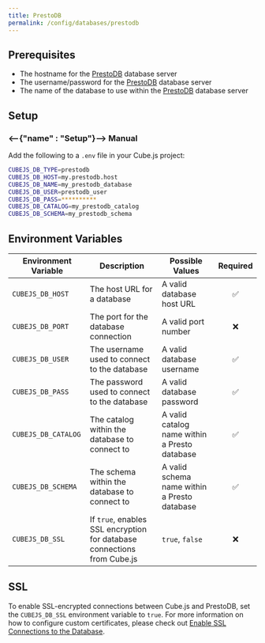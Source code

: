 ```yaml
---
title: PrestoDB
permalink: /config/databases/prestodb
---
```


## Prerequisites

- The hostname for the [PrestoDB][prestodb] database server
- The username/password for the [PrestoDB][prestodb] database server
- The name of the database to use within the [PrestoDB][prestodb] database
  server

## Setup

### <--{"name" : "Setup"}-->  Manual

Add the following to a `.env` file in your Cube.js project:

```bash
CUBEJS_DB_TYPE=prestodb
CUBEJS_DB_HOST=my.prestodb.host
CUBEJS_DB_NAME=my_prestodb_database
CUBEJS_DB_USER=prestodb_user
CUBEJS_DB_PASS=**********
CUBEJS_DB_CATALOG=my_prestodb_catalog
CUBEJS_DB_SCHEMA=my_prestodb_schema
```

## Environment Variables

| Environment Variable | Description                                                             | Possible Values                               | Required |
| -------------------- | ----------------------------------------------------------------------- | --------------------------------------------- | :------: |
| `CUBEJS_DB_HOST`     | The host URL for a database                                             | A valid database host URL                     |    ✅    |
| `CUBEJS_DB_PORT`     | The port for the database connection                                    | A valid port number                           |    ❌    |
| `CUBEJS_DB_USER`     | The username used to connect to the database                            | A valid database username                     |    ✅    |
| `CUBEJS_DB_PASS`     | The password used to connect to the database                            | A valid database password                     |    ✅    |
| `CUBEJS_DB_CATALOG`  | The catalog within the database to connect to                           | A valid catalog name within a Presto database |    ✅    |
| `CUBEJS_DB_SCHEMA`   | The schema within the database to connect to                            | A valid schema name within a Presto database  |    ✅    |
| `CUBEJS_DB_SSL`      | If `true`, enables SSL encryption for database connections from Cube.js | `true`, `false`                               |    ❌    |

## SSL

To enable SSL-encrypted connections between Cube.js and PrestoDB, set the
`CUBEJS_DB_SSL` environment variable to `true`. For more information on how to
configure custom certificates, please check out [Enable SSL Connections to the
Database][ref-recipe-enable-ssl].

[prestodb]: https://prestodb.io/
[ref-recipe-enable-ssl]: /recipes/enable-ssl-connections-to-database
